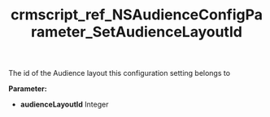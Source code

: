 ﻿---
title: crmscript_ref_NSAudienceConfigParameter_SetAudienceLayoutId
description: NSAudienceConfigParameter.SetAudienceLayoutId(Integer audienceLayoutId)
intellisense: NSAudienceConfigParameter.SetAudienceLayoutId
keywords: NSAudienceConfigParameter, GetAudienceLayoutId
so.topic: reference
---

The id of the Audience layout this configuration setting belongs to

**Parameter:** 
 - **audienceLayoutId** Integer

